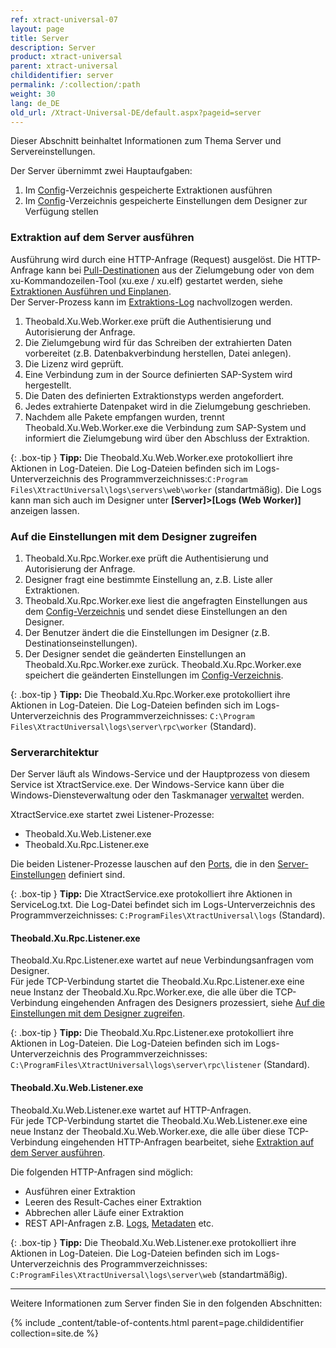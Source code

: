 ```yaml
---
ref: xtract-universal-07
layout: page
title: Server
description: Server
product: xtract-universal
parent: xtract-universal
childidentifier: server
permalink: /:collection/:path
weight: 30
lang: de_DE
old_url: /Xtract-Universal-DE/default.aspx?pageid=server
---
```


Dieser Abschnitt beinhaltet Informationen zum Thema Server und Servereinstellungen.

Der Server übernimmt zwei Hauptaufgaben:

1. Im [Config](./fortgeschrittene-techniken/backup-und-migration#konfigurationsdateien)-Verzeichnis gespeicherte Extraktionen ausführen 
2. Im [Config](./fortgeschrittene-techniken/backup-und-migration#konfigurationsdateien)-Verzeichnis gespeicherte Einstellungen dem Designer zur Verfügung stellen

### Extraktion auf dem Server ausführen

Ausführung wird durch eine HTTP-Anfrage (Request) ausgelöst. Die HTTP-Anfrage kann bei [Pull-Destinationen](./destinationen#pull--und-push-destinationen) aus der Zielumgebung oder von dem xu-Kommandozeilen-Tool (xu.exe / xu.elf) gestartet werden, siehe [Extraktionen Ausführen und Einplanen](./extraktionen-ausfuehren-und-einplanen).<br> 
Der Server-Prozess kann im [Extraktions-Log](./logging/log-zugriff-ueber-designer#extraktions-logs) nachvollzogen werden.

1. Theobald.Xu.Web.Worker.exe prüft die Authentisierung und Autorisierung der Anfrage. 
2. Die Zielumgebung wird für das Schreiben der extrahierten Daten vorbereitet (z.B. Datenbakverbindung herstellen, Datei anlegen).
3. Die Lizenz wird geprüft.
4. Eine Verbindung zum in der Source definierten SAP-System wird hergestellt.
5. Die Daten des definierten Extraktionstyps werden angefordert.
6. Jedes extrahierte Datenpaket wird in die Zielumgebung geschrieben.
7. Nachdem alle Pakete empfangen wurden, trennt Theobald.Xu.Web.Worker.exe die Verbindung zum SAP-System und informiert die Zielumgebung wird über den Abschluss der Extraktion.

{: .box-tip }
**Tipp:** Die Theobald.Xu.Web.Worker.exe protokolliert ihre Aktionen in Log-Dateien. 
Die Log-Dateien befinden sich im Logs-Unterverzeichnis des Programmverzeichnisses:`C:Program Files\XtractUniversal\logs\servers\web\worker` (standartmäßig). 
Die Logs kann man sich auch im Designer unter **[Server]>[Logs (Web Worker)]** anzeigen lassen.

### Auf die Einstellungen mit dem Designer zugreifen

1. Theobald.Xu.Rpc.Worker.exe prüft die Authentisierung und Autorisierung der Anfrage.
2. Designer fragt eine bestimmte Einstellung an, z.B. Liste aller Extraktionen. 
3. Theobald.Xu.Rpc.Worker.exe liest die angefragten Einstellungen aus dem [Config-Verzeichnis](./fortgeschrittene-techniken/backup-und-migration#konfigurationsdateien) und sendet diese Einstellungen an den Designer.
4. Der Benutzer ändert die die Einstellungen im Designer (z.B. Destinationseinstellungen).
5. Der Designer sendet die geänderten Einstellungen an Theobald.Xu.Rpc.Worker.exe zurück. Theobald.Xu.Rpc.Worker.exe speichert die geänderten Einstellungen im [Config-Verzeichnis](./fortgeschrittene-techniken/backup-und-migration#konfigurationsdateien).

{: .box-tip }
**Tipp:** Die Theobald.Xu.Rpc.Worker.exe protokolliert ihre Aktionen in Log-Dateien. 
Die Log-Dateien befinden sich im Logs-Unterverzeichnis des Programmverzeichnisses: `C:\Program Files\XtractUniversal\logs\server\rpc\worker` (Standard).


### Serverarchitektur

Der Server läuft als Windows-Service und der Hauptprozess von diesem Service ist XtractService.exe. Der Windows-Service kann über die Windows-Diensteverwaltung oder den Taskmanager [verwaltet](./server/server-starten) werden.

XtractService.exe startet zwei Listener-Prozesse:
- Theobald.Xu.Web.Listener.exe
- Theobald.Xu.Rpc.Listener.exe

Die beiden Listener-Prozesse lauschen auf den [Ports](./server/ports), die in den [Server-Einstellungen](./server/server_einstellungen) definiert sind.

{: .box-tip }
**Tipp:** Die XtractService.exe protokolliert ihre Aktionen in ServiceLog.txt. 
Die Log-Datei befindet sich im Logs-Unterverzeichnis des Programmverzeichnisses: `C:ProgramFiles\XtractUniversal\logs` (Standard).

#### Theobald.Xu.Rpc.Listener.exe

Theobald.Xu.Rpc.Listener.exe wartet auf neue Verbindungsanfragen vom Designer. <br>
Für jede TCP-Verbindung startet die Theobald.Xu.Rpc.Listener.exe eine neue Instanz der Theobald.Xu.Rpc.Worker.exe, die alle über die TCP-Verbindung eingehenden Anfragen des Designers prozessiert, siehe [Auf die Einstellungen mit dem Designer zugreifen](#auf-die-einstellungen-mit-dem-designer-zugreifen).
 
{: .box-tip }
**Tipp:** Die Theobald.Xu.Rpc.Listener.exe protokolliert ihre Aktionen in Log-Dateien. 
Die Log-Dateien befinden sich im Logs-Unterverzeichnis des Programmverzeichnisses: `C:\ProgramFiles\XtractUniversal\logs\server\rpc\listener` (Standard).

#### Theobald.Xu.Web.Listener.exe

Theobald.Xu.Web.Listener.exe wartet auf HTTP-Anfragen. <br>
Für jede TCP-Verbindung startet die Theobald.Xu.Web.Listener.exe eine neue Instanz der Theobald.Xu.Web.Worker.exe, die alle über diese TCP-Verbindung eingehenden HTTP-Anfragen bearbeitet, siehe [Extraktion auf dem Server ausführen](#extraktion-auf-dem-server-ausführen).

Die folgenden HTTP-Anfragen sind möglich:
- Ausführen einer Extraktion
- Leeren des Result-Caches einer Extraktion
- Abbrechen aller Läufe einer Extraktion
- REST API-Anfragen z.B. [Logs](./logging/log-zugriff-ueber-http), [Metadaten](./fortgeschrittene-techniken/metadaten-zugriff-ueber-http) etc.

{: .box-tip }
**Tipp:** Die Theobald.Xu.Web.Listener.exe protokolliert ihre Aktionen in Log-Dateien. 
Die Log-Dateien befinden sich im Logs-Unterverzeichnis des Programmverzeichnisses: `C:ProgramFiles\XtractUniversal\logs\server\web` (standartmäßig).

*****
Weitere Informationen zum Server finden Sie in den folgenden Abschnitten:

{% include _content/table-of-contents.html parent=page.childidentifier collection=site.de %}
